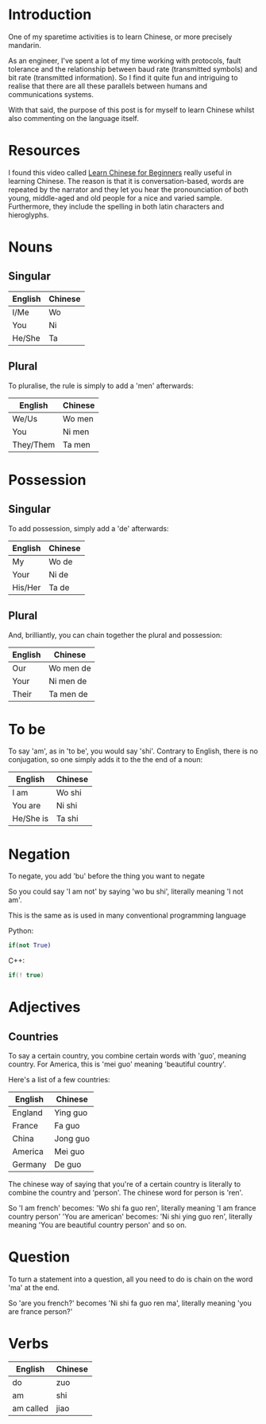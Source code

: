 # Introduction
One of my sparetime activities is to learn Chinese, or more precisely mandarin. 

As an engineer, I've spent a lot of my time working with protocols, fault tolerance and the relationship between baud rate (transmitted symbols) and bit rate (transmitted information). 
So I find it quite fun and intriguing to realise that there are all these parallels between humans and communications systems. 

With that said, the purpose of this post is for myself to learn Chinese whilst also commenting on the language itself. 

# Resources
I found this video called [Learn Chinese for Beginners](https://www.youtube.com/watch?v=aQOUSJOVHp8) really useful in learning Chinese. The reason is that it is conversation-based, words are repeated by the narrator and they let you hear the pronounciation of both young, middle-aged and old people for a nice and varied sample. Furthermore, they include the spelling in both latin characters and hieroglyphs.

# Nouns

## Singular
| English | Chinese |
| --- | --- |
| I/Me | Wo |
| You | Ni |
| He/She | Ta |

## Plural
To pluralise, the rule is simply to add a 'men' afterwards:

| English | Chinese |
| --- | --- |
| We/Us | Wo men |
| You | Ni men |
| They/Them | Ta men |

# Possession

## Singular
To add possession, simply add a 'de' afterwards:

| English | Chinese |
| --- | --- |
| My | Wo de |
| Your | Ni de |
| His/Her | Ta de |

## Plural
And, brilliantly, you can chain together the plural and possession:

| English | Chinese |
| --- | --- |
| Our | Wo men de |
| Your | Ni men de |
| Their | Ta men de |

# To be

To say 'am', as in 'to be', you would say 'shi'.
Contrary to English, there is no conjugation, so one simply adds it to the the end of a noun:

| English | Chinese |
| --- | --- |
| I am | Wo shi |
| You are | Ni shi |
| He/She is | Ta shi |

# Negation 

To negate, you add 'bu' before the thing you want to negate

So you could say 'I am not' by saying 'wo bu shi', literally meaning 'I not am'.

This is the same as is used in many conventional programming language

Python:
```Python
if(not True)
```

C++:
```C++
if(! true)
```

# Adjectives 

## Countries

To say a certain country, you combine certain words with 'guo', meaning country.
For America, this is 'mei guo' meaning 'beautiful country'.

Here's a list of a few countries:

| English | Chinese | 
| --- | --- |
| England | Ying guo | 
| France | Fa guo | 
| China | Jong guo | 
| America | Mei guo | 
| Germany | De guo |

The chinese way of saying that you're of a certain country is literally to combine the country and 'person'.
The chinese word for person is 'ren'. 

So 'I am french' becomes: 'Wo shi fa guo ren', literally meaning 'I am france country person' 
'You are american' becomes: 'Ni shi ying guo ren', literally meaning 'You are beautiful country person'
and so on. 

# Question

To turn a statement into a question, all you need to do is chain on the word 'ma' at the end. 

So 'are you french?' becomes 'Ni shi fa guo ren ma', literally meaning 'you are france person?'

# Verbs

| English | Chinese |
| --- | --- |
| do | zuo |
| am | shi |
| am called | jiao |
